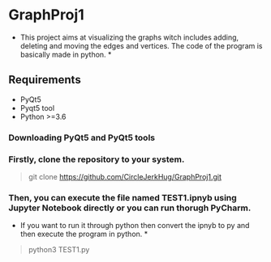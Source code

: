 # GraphProj1

* This project aims at visualizing the graphs witch includes adding, deleting and moving the edges and vertices. The code of the program is basically made in python. *

## Requirements 
- PyQt5
- Pyqt5 tool
- Python >=3.6


### Downloading PyQt5 and PyQt5 tools
 >



### Firstly, clone the repository to your system.

> git clone https://github.com/CircleJerkHug/GraphProj1.git

### Then, you can execute the file named TEST1.ipnyb using Jupyter Notebook directly or you can run thorugh PyCharm.

* If you want to run it through python then convert the ipnyb to py and then execute the program in python. * 

> python3 TEST1.py


